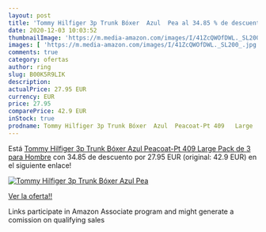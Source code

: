 ```yaml
---
layout: post
title: 'Tommy Hilfiger 3p Trunk Bóxer  Azul  Pea al 34.85 % de descuento'
date: 2020-12-03 10:03:52
thumbnailImage: 'https://m.media-amazon.com/images/I/41ZcQWOfDWL._SL200_.jpg'
images: [ 'https://m.media-amazon.com/images/I/41ZcQWOfDWL._SL200_.jpg' ]
comments: true
category: ofertas
author: ring
slug: B00K5R9LIK
description:
actualPrice: 27.95 EUR
currency: EUR
price: 27.95
comparePrice: 42.9 EUR
inStock: true
prodname: Tommy Hilfiger 3p Trunk Bóxer  Azul  Peacoat-Pt 409   Large  Pack de 3  para Hombre
---
```


Está [Tommy Hilfiger 3p Trunk Bóxer  Azul  Peacoat-Pt 409   Large  Pack de 3  para Hombre](https://www.amazon.es/dp/B00K5R9LIK/?tag=tolees-21) con 34.85 de descuento por 27.95 EUR (original: 42.9 EUR) en el siguiente enlace!

[![Tommy Hilfiger 3p Trunk Bóxer  Azul  Pea](https://m.media-amazon.com/images/I/41ZcQWOfDWL._SL200_.jpg)](https://www.amazon.es/dp/B00K5R9LIK/?tag=tolees-21)

[Ver la oferta!!](https://www.amazon.es/dp/B00K5R9LIK/?tag=tolees-21)

Links participate in Amazon Associate program and might generate a comission on qualifying sales


